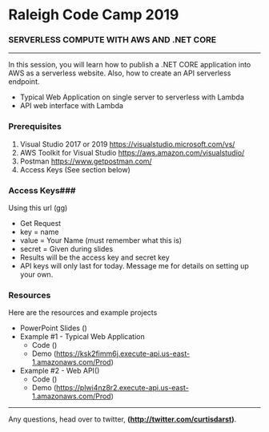 # Raleigh Code Camp 2019
### SERVERLESS COMPUTE WITH AWS AND .NET CORE

---

In this session, you will learn how to publish a .NET CORE application into AWS as a serverless website.  Also, how to create an API serverless endpoint.

* Typical Web Application on single server to serverless with Lambda
* API web interface with Lambda


### Prerequisites ###
1. Visual Studio 2017 or 2019 <https://visualstudio.microsoft.com/vs/>
2. AWS Toolkit for Visual Studio <https://aws.amazon.com/visualstudio/>
3. Postman <https://www.getpostman.com/>
4. Access Keys (See section below) 

### Access Keys###

Using this url (gg) 

* Get Request
* key = name
* value = Your Name (must remember what this is)
* secret = Given during slides
* Results will be the access key and secret key
* API keys will only last for today. Message me for details on setting up your own.


### Resources ###

Here are the resources and example projects

* PowerPoint Slides ()
* Example #1 - Typical Web Application
  * Code ()
  * Demo (https://ksk2fimm6j.execute-api.us-east-1.amazonaws.com/Prod)
* Example #2 - Web API()
  * Code ()
  * Demo (https://plwi4nz8r2.execute-api.us-east-1.amazonaws.com/Prod)


---

Any questions, head over to twitter, **(http://twitter.com/curtisdarst)**.
